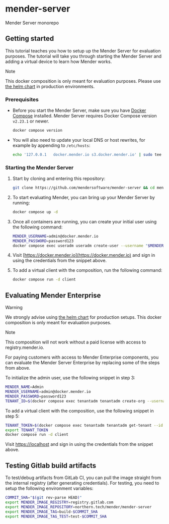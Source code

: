 # mender-server

Mender Server monorepo

## Getting started

This tutorial teaches you how to setup up the Mender Server for evaluation purposes.
The tutorial will take you through starting the Mender Server and adding a virtual device to learn how Mender works.

> [!NOTE]
> This docker composition is only meant for evaluation purposes.
> Please use [the helm chart](https://github.com/mendersoftware/mender-helm) in production environments.

### Prerequisites

* Before you start the Mender Server, make sure you have [Docker Compose](https://docs.docker.com/compose/install/) installed.
Mender Server requires Docker Compose version `v2.23.1` or newer.

  ```bash
  docker compose version
  ```

* You will also need to update your local DNS or host rewrites, for example by appending to `/etc/hosts`:

  ```bash
  echo '127.0.0.1   docker.mender.io s3.docker.mender.io' | sudo tee -a /etc/hosts
  ```

### Starting the Mender Server

1. Start by cloning and entering this repository:

   ```bash
   git clone https://github.com/mendersoftware/mender-server && cd mender-server
   ```

2. To start evaluating Mender, you can bring up your Mender Server by running:

   ```bash
   docker compose up -d
   ```

3. Once all containers are running, you can create your initial user using the following command:

   ```bash
   MENDER_USERNAME=admin@docker.mender.io
   MENDER_PASSWORD=password123
   docker compose exec useradm useradm create-user --username "$MENDER_USERNAME" --password "$MENDER_PASSWORD"
   ```

4. Visit [https://docker.mender.io](https://docker.mender.io) and sign in using the credentials from the snippet above.

5. To add a virtual client with the composition, run the following command:

   ```bash
   docker compose run -d client
   ```

## Evaluating Mender Enterprise

> [!WARNING]
> We strongly advise using [the helm chart](https://github.com/mendersoftware/mender-helm) for production setups.
> This docker composition is only meant for evaluation purposes.

> [!NOTE]
> This composition will not work without a paid license with access to registry.mender.io.

For paying customers with access to Mender Enterprise components, you can evaluate the Mender Server
Enterprise by replacing some of the steps from above.

To initialize the admin user, use the following snippet in step 3:

```bash
MENDER_NAME=Admin
MENDER_USERNAME=admin@docker.mender.io
MENDER_PASSWORD=password123
TENANT_ID=$(docker compose exec tenantadm tenantadm create-org --username "$MENDER_USERNAME" --password "$MENDER_PASSWORD" --name "$MENDER_NAME")
```

To add a virtual client with the composition, use the following snippet in step 5:

```bash
TENANT_TOKEN=$(docker compose exec tenantadm tenantadm get-tenant --id "$TENANT_ID" | jq -r .tenant_token)
export TENANT_TOKEN
docker compose run -d client
```

Visit [https://localhost](https://localhost) and sign in using the credentials from the snippet above.

## Testing Gitlab build artifacts

To test/debug artifacts from GitLab CI, you can pull the image straight from the internal registry (after generating credentials).
For testing, you need to setup the following environment variables:

```bash
COMMIT_SHA="$(git rev-parse HEAD)"
export MENDER_IMAGE_REGISTRY=registry.gitlab.com
export MENDER_IMAGE_REPOSITORY=northern.tech/mender/mender-server
export MENDER_IMAGE_TAG=build-$COMMIT_SHA
export MENDER_IMAGE_TAG_TEST=test-$COMMIT_SHA
```
